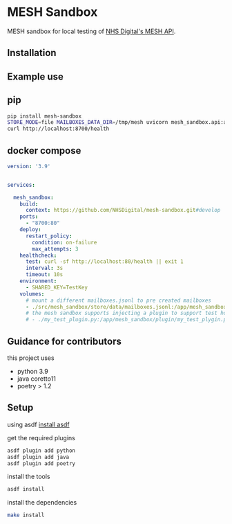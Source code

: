 MESH Sandbox
===========

MESH sandbox for local testing of [NHS Digital's MESH API](https://digital.nhs.uk/developer/api-catalogue/message-exchange-for-social-care-and-health-api).

Installation
------------

Example use
-----------

pip
---

```bash
pip install mesh-sandbox
STORE_MODE=file MAILBOXES_DATA_DIR=/tmp/mesh uvicorn mesh_sandbox.api:app --reload --port 8700 --workers=1
curl http://localhost:8700/health
```

docker compose
--------------

```yaml
version: '3.9'


services:

  mesh_sandbox:
    build: 
      context: https://github.com/NHSDigital/mesh-sandbox.git#develop
    ports:
      - "8700:80"
    deploy:
      restart_policy:
        condition: on-failure
        max_attempts: 3
    healthcheck:
      test: curl -sf http://localhost:80/health || exit 1
      interval: 3s
      timeout: 10s
    environment:
      - SHARED_KEY=TestKey
    volumes:
      # mount a different mailboxes.jsonl to pre created mailboxes
      - ./src/mesh_sandbox/store/data/mailboxes.jsonl:/app/mesh_sandbox/store/data/mailboxes.jsonl:ro
      # the mesh sandbox supports injecting a plugin to support test hooks 
      # - ./my_test_plugin.py:/app/mesh_sandbox/plugin/my_test_plygin.py:ro

```

Guidance for contributors
-------------------------

this project uses

- python 3.9
- java coretto11
- poetry > 1.2

Setup
-----

using asdf
[install asdf](https://asdf-vm.com/guide/getting-started.html#_3-install-asdf)

get the required plugins

```bash
asdf plugin add python
asdf plugin add java
asdf plugin add poetry
```

install the tools

```bash
asdf install
```

install the dependencies

```bash
make install
```
